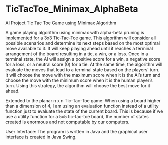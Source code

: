 # TicTacToe_Minimax_AlphaBeta

AI Project Tic Tac Toe Game using Minimax Algorithm

A game playing algorithm using minimax with alpha-beta pruning is implemented for a 3x3 Tic-Tac-Toe game. This algorithm will consider all possible scenarios and determine its next steps based on the most optimal move available to it. It will keep playing ahead until it reaches a terminal arrangement of the board resulting in a tie, a win, or a loss. Once in a terminal state, the AI will assign a positive score for a win, a negative score for a loss, or a neutral score (0) for a tie.
At the same time, the algorithm will evaluate the moves that lead to a terminal state based on the players’ turn. It will choose the move with the maximum score when it is the AI’s turn and choose the move with the minimum score when it is the human player’s turn. Using this strategy, the algorithm will choose the best move for it ahead.

Extended to the planar n x n Tic-Tac-Toe game: When using a board higher than a dimension of 4, I am using an evaluation function instead of a utility function just to evaluate the state of the current board. This is because if we use a utility function for a 5x5 tic-tac-toe board, the number of states created is enormous and not computable by our computers.

User Interface: The program is written in Java and the graphical user interface is created in Java Swing.
